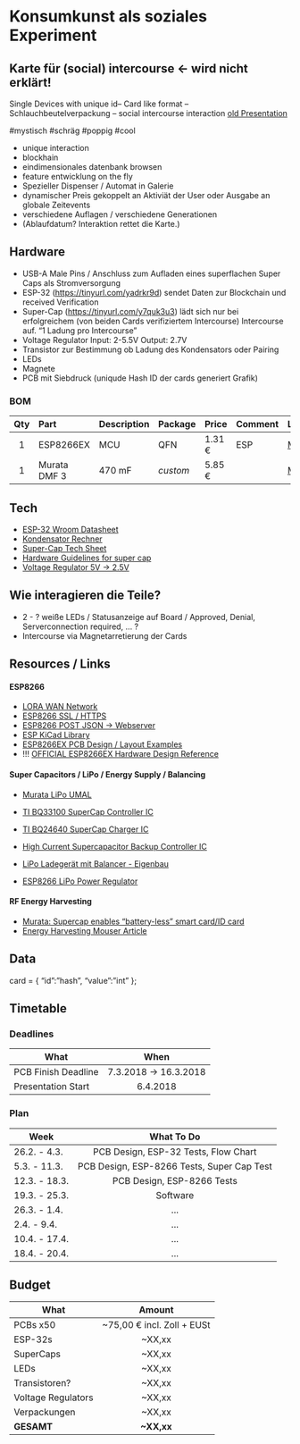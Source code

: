 # Konsumkunst als soziales Experiment

## Karte für (social) intercourse ← wird nicht erklärt!

Single Devices with unique id– Card like format – Schlauchbeutelverpackung – social intercourse interaction
[old Presentation](https://docs.google.com/presentation/d/1cpQ3VtDt5smEuH57AWrwYjjEIkGQ9L3YSArqFy4ICfg/edit#slide=id.g32697ab881_0_8)

#mystisch #schräg #poppig #cool

* unique interaction
* blockhain
* eindimensionales datenbank browsen
* feature entwicklung on the fly
* Spezieller Dispenser / Automat in Galerie
* dynamischer Preis gekoppelt an Aktiviät der User oder Ausgabe an globale Zeitevents
* verschiedene Auflagen / verschiedene Generationen
* (Ablaufdatum? Interaktion rettet die Karte.)

## Hardware

* USB-A Male Pins / Anschluss zum Aufladen eines superflachen Super Caps als Stromversorgung
* ESP-32 (https://tinyurl.com/yadrkr9d) sendet Daten zur Blockchain und received Verification
* Super-Cap (https://tinyurl.com/y7quk3u3) lädt sich nur bei erfolgreichem (von beiden Cards verifiziertem Intercourse) Intercourse auf. “1 Ladung pro Intercourse”
* Voltage Regulator Input: 2-5.5V Output: 2.7V
* Transistor zur Bestimmung ob Ladung des Kondensators oder Pairing
* LEDs
* Magnete
* PCB mit Siebdruck (uniqude Hash ID der cards generiert Grafik)

### BOM

| Qty | Part | Description | Package | Price | Comment | Link |
| :---: | :--- | :--- | :--- | :--- | :--- | :--- |
| 1 | ESP8266EX | MCU | QFN | 1.31 € | ESP | [Mouser](https://www.mouser.de/ProductDetail/Espressif-Systems/ESP8266EX?qs=sGAEpiMZZMve4%2fbfQkoj%252bGif8WCprhV4ngk1mHM9Xjs%3d) |
| 1 | Murata DMF 3| 470 mF |  _custom_ | 5.85 € | | [Mouser](https://www.mouser.de/ProductDetail/Murata-Electronics/DMF3Z5R5H474M3DTA0?qs=sGAEpiMZZMsCu9HefNWqpow%252bJity0uDxL9hAWoIDD1A%3d) |

## Tech

* [ESP-32 Wroom Datasheet](https://www.espressif.com/sites/default/files/documentation/esp-wroom-32_datasheet_en.pdf)
* [Kondensator Rechner](http://www.elektronik-labor.de/OnlineRechner/Kapazitaet.html)
* [Super-Cap Tech Sheet](https://www.mouser.de/ProductDetail/81-DMF3Z5R5H474M3DA0)
* [Hardware Guidelines for super cap](https://www.murata.com/~/media/webrenewal/products/capacitor/edlc/techguide/electrical/edlc_technical_note.pdf)
* [Voltage Regulator 5V -> 2.5V](https://www.mouser.de/ProductDetail/STMicroelectronics/LD1117S25TR?qs=sGAEpiMZZMuXVhsoTePomv6abewqdBmu8)

## Wie interagieren die Teile?

* 2 - ? weiße LEDs / Statusanzeige auf Board / Approved, Denial, Serverconnection required, ... ?
* Intercourse via Magnetarretierung der Cards

## Resources / Links

#### ESP8266

* [LORA WAN Network](https://www.lora-alliance.org/)
* [ESP8266 SSL / HTTPS](https://github.com/arduino-libraries/ArduinoHttpClient/issues/13)
* [ESP8266 POST JSON -> Webserver](https://techtutorialsx.com/2017/01/08/esp8266-posting-json-data-to-a-flask-server-on-the-cloud/)
* [ESP KiCad Library](https://github.com/jdunmire/kicad-ESP8266)
* [ESP8266EX PCB Design / Layout Examples](http://www.liot.io/hardware/design/)
* !!! [OFFICIAL ESP8266EX Hardware Design Reference](http://akizukidenshi.com/download/ds/espressifsystems/0B-ESP8266__Hardware_User_Guide__EN_v1.1.pdf)

#### Super Capacitors / LiPo / Energy Supply / Balancing

* [Murata LiPo UMAL](https://www.murata.com/~/media/webrenewal/products/smallenergydevice/umal24_datasheet.ashx?la=en-us)
* [TI BQ33100 SuperCap Controller IC](http://www.ti.com/product/BQ33100)
* [TI BQ24640 SuperCap Charger IC](http://www.ti.com/product/BQ24640)
* [High Current Supercapacitor Backup Controller IC](http://www.linear.com/product/LTC3350)

* [LiPo Ladegerät mit Balancer - Eigenbau](https://fpv-community.de/showthread.php?64194-LiPo-Ladeger%E4t-mit-Balancer-Eigenbau)
* [ESP8266 LiPo Power Regulator](https://randomnerdtutorials.com/esp8266-voltage-regulator-lipo-and-li-ion-batteries/)

#### RF Energy Harvesting

* [Murata: Supercap enables “battery-less” smart card/ID card](https://www.murata.com/~/media/webrenewal/products/capacitor/edlc/appsnote/c2m1cxs443e_appnote_smartcard.ashx?la=en-us)
* [Energy Harvesting Mouser Article](https://www.mouser.de/applications/rf_energy_harvesting/)


## Data

card =  {
	“id”:”hash”, 
	“value”:”int” };
	
## Timetable

### Deadlines

| What        | When            | 
| ------------- |:-------------:|
| PCB Finish Deadline   | 7.3.2018 -> 16.3.2018    |
| Presentation Start    | 6.4.2018    |

### Plan

| Week        | What To Do  | 
| ------------- |:-------------:|
| 26.2. - 4.3.  | PCB Design, ESP-32 Tests, Flow Chart | 
| 5.3. - 11.3.  | PCB Design, ESP-8266 Tests, Super Cap Test |
| 12.3. - 18.3. | PCB Design, ESP-8266 Tests |
| 19.3. - 25.3. | Software | 
| 26.3. - 1.4.  | ... | 
| 2.4. - 9.4.   | ... | 
| 10.4. - 17.4. | ... | 
| 18.4. - 20.4. | ... |

## Budget 

| What        | Amount  | 
| ------------- |:-------------:|
| PCBs x50  | ~75,00 € incl. Zoll + EUSt | 
| ESP-32s | ~XX,xx |
| SuperCaps | ~XX,xx |
| LEDs | ~XX,xx | 
| Transistoren? | ~XX,xx | 
| Voltage Regulators | ~XX,xx | 
| Verpackungen | ~XX,xx | 
| __GESAMT__ | __~XX,xx__ |

